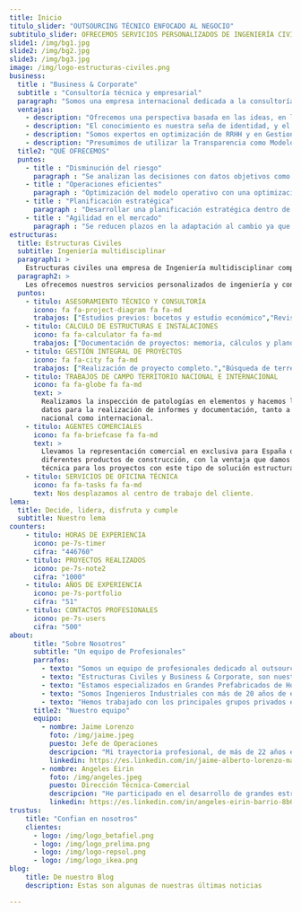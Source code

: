 ```yaml
---
title: Inicio
titulo_slider: "OUTSOURCING TÉCNICO ENFOCADO AL NEGOCIO"
subtitulo_slider: OFRECEMOS SERVICIOS PERSONALIZADOS DE INGENIERÍA CIVIL PRESTADOS POR LOS MAYORES EXPERTOS DEL MERCADO EN SOLUCIONES ESTRUCTURALES.
slide1: /img/bg1.jpg
slide2: /img/bg2.jpg
slide3: /img/bg3.jpg
image: /img/logo-estructuras-civiles.png
business:
  title : "Business & Corporate"
  subtitle : "Consultoría técnica y empresarial"
  paragraph: "Somos una empresa internacional dedicada a la consultoría de servicios con carácter multidisciplinar. Nuestro cometido es ofrecer una diversidad de soluciones encaminadas a ayudar a nuestros clientes a alcanzar la excelencia empresarial de forma sostenible y continuada en el tiempo. Les ayudamos a ser eficientes y competitivos, a aprovechar las oportunidades y les dotamos de entornos de seguridad para una mejor toma de decisiones.Nuestras capacidades permiten adaptar los modos de trabajo globales de acuerdo a las necesidades particulares que nuestros clientes precisan y, de esta forma, abarcamos las líneas estratégicas de la empresa."
  ventajas:
    - description: "Ofrecemos una perspectiva basada en las ideas, en la innovación y en la experiencia."
    - description: "El conocimiento es nuestra seña de identidad, y el compartirlo, lo que nos hace únicos."
    - description: "Somos expertos en optimización de RRHH y en Gestionar y Formar Talento."
    - description: "Presumimos de utilizar la Transparencia como Modelo de Relación con Nuestros Clientes."
  title2: "QUÉ OFRECEMOS"
  puntos:
    - title : "Disminución del riesgo"
      paragraph : "Se analizan las decisiones con datos objetivos como apoyo a la experiencia e intuición directiva. Se analizan las tendencias de mercado y movimientos de competidores de forma sistemática."
    - title : "Operaciones eficientes"
      paragraph : "Optimización del modelo operativo con una optimización de los recursos y mejora de costes operativos. Movilidad Geográfica. Soluciones Flexibles según necesidades. Integración en los equipos."
    - title : "Planificación estratégica"
      paragraph : "Desarrollar una planificación estratégica dentro de la empresa, donde se analice factores internos y externos de la industria, mercado, competencia, producto, reestructura de la misión, visión, valores, objetivos, etc."
    - title : "Agilidad en el mercado"
      paragraph : "Se reducen plazos en la adaptación al cambio ya que las empresas se preparan para detectar tendencias, diseñar planes e implantarlos con eficiencia y obtener resultados positivos de forma sistemática."
estructuras:
  title: Estructuras Civiles
  subtitle: Ingeniería multidisciplinar
  paragraph1: >
    Estructuras civiles una empresa de Ingeniería multidisciplinar compuesta por Ingenieros Industriales con una dilatada trayectoria profesional, con más de 20 años de experiencia trabajando en el sector de la construcción y en el sector industrial.
  paragraph2: >
    Les ofrecemos nuestros servicios personalizados de ingeniería y consultoría técnica y empresarial, tanto a nivel nacional como internacional y nuestro objetivo prioritario es proporcionar estos servicios con la mayor calidad y cumpliendo rigurosamente con los hitos marcados por nuestros clientes, estableciendo con ellos una relación basada en la confianza y el compromiso.
  puntos:
    - titulo: ASESORAMIENTO TÉCNICO Y CONSULTORÍA
      icono: fa fa-project-diagram fa fa-md
      trabajos: ["Estudios previos: bocetos y estudio económico","Revisión de proyectos.","Dimensionamiento estructura.","Estudios comparativos y de optimización.", "Informes técnicos y periciales.","Planos de taller y diseño de moldes.","Dirección de obra y asistencia técnica." ]
    - titulo: CALCULO DE ESTRUCTURAS E INSTALACIONES
      icono: fa fa-calculator fa fa-md
      trabajos: ["Documentación de proyectos: memoria, cálculos y planos","Estructura metálica y hormigón, tanto de edificios nuevos como rehabilitaciones.","Edificación Residencial, Edificación Industrial, Obra Pública, Obra Arquitectónica y Obra Marina."]
    - titulo: GESTIÓN INTEGRAL DE PROYECTOS
      icono: fa fa-city fa fa-md
      trabajos: ["Realización de proyecto completo.","Búsqueda de terrenos.","Obtención de licencias y permisos","Compra de maquinaria y bienes de equipo.","Implantación y puesta en marcha."]
    - titulo: TRABAJOS DE CAMPO TERRITORIO NACIONAL E INTERNACIONAL
      icono: fa fa-globe fa fa-md
      text: >
        Realizamos la inspección de patologías en elementos y hacemos la toma de
        datos para la realización de informes y documentación, tanto a nivel
        nacional como internacional.
    - titulo: AGENTES COMERCIALES
      icono: fa fa-briefcase fa fa-md
      text: >
        Llevamos la representación comercial en exclusiva para España de
        diferentes productos de construcción, con la ventaja que damos cobertura
        técnica para los proyectos con este tipo de solución estructural.
    - titulo: SERVICIOS DE OFICINA TÉCNICA
      icono: fa fa-tasks fa fa-md
      text: Nos desplazamos al centro de trabajo del cliente.
lema:
  title: Decide, lidera, disfruta y cumple
  subtitle: Nuestro lema
counters:
    - titulo: HORAS DE EXPERIENCIA
      icono: pe-7s-timer
      cifra: "446760"
    - titulo: PROYECTOS REALIZADOS
      icono: pe-7s-note2
      cifra: "1000"
    - titulo: AÑOS DE EXPERIENCIA
      icono: pe-7s-portfolio
      cifra: "51"
    - titulo: CONTACTOS PROFESIONALES
      icono: pe-7s-users
      cifra: "500"
about:
      title: "Sobre Nosotros"
      subtitle: "Un equipo de Profesionales"
      parrafos:
        - texto: "Somos un equipo de profesionales dedicado al outsourcing técnico directo. Nuestro lema es “decide, lidera, disfruta y cumple” expresión que sintetiza nuestros valores de ofrecer unos servicios de la mayor calidad, cumpliendo rigurosamente con los hitos marcados por nuestros clientes, con los que creamos una relación basada en la confianza y el compromiso."
        - texto: "Estructuras Civiles y Business & Corporate, son nuestras dos líneas de negocio a través de las cuales ofrecemos servicios personalizados de ingeniería y consultoría técnica y empresarial."
        - texto: "Estamos especializados en Grandes Prefabricados de Hormigón para grandes superficies comerciales e industriales, edificación dotacional y residencial, obra civil y marítima."
        - texto: "Somos Ingenieros Industriales con más de 20 años de experiencia trabajando en el sector de la construcción y en el sector industrial."
        - texto: "Hemos trabajado con los principales grupos privados españoles (Inditex, Repsol, Cepsa, BSCH, Cruz Roja, Sacyr, Acciona, Dragados, ACS y Ferrovial…) e internacionales (Ikea, Sonae, Petrogal, Grupo Mota-Engil, Odebrecht,…) en la gestión de grandes obras en la Península Ibérica."
      title2: "Nuestro equipo"
      equipo:
        - nombre: Jaime Lorenzo
          foto: /img/jaime.jpeg
          puesto: Jefe de Operaciones
          descripcion: "Mi trayectoria profesional, de más de 22 años en áreas claves de la dirección, me permiten diseñar soluciones para todo tipo de clientes y cubriendo todas las necesidades requeridas. Soy un gran conocedor del sector del prefabricado de hormigón y poseo una dilatada experiencia en la gestión de grandes proyectos."
          linkedin: https://es.linkedin.com/in/jaime-alberto-lorenzo-mateo-230a1587
        - nombre: Angeles Eirin
          foto: /img/angeles.jpeg
          puesto: Dirección Técnica-Comercial
          descripcion: "He participado en el desarrollo de grandes estructuras prefabricadas de edificios comerciales e industriales de multinacionales españolas y extranjeras. Más de 1.000 obras realizadas en los más de 29 años de experiencia, desde distintos puestos de responsabilidad, abarcando todos los procesos, de inicio a fin de obra."
          linkedin: https://es.linkedin.com/in/angeles-eirin-barrio-8b034346
trustus:
    title: "Confian en nosotros"
    clientes:
      - logo: /img/logo_betafiel.png
      - logo: /img/logo_prelima.png
      - logo: /img/logo-repsol.png
      - logo: /img/logo_ikea.png
blog:
    title: De nuestro Blog
    description: Estas son algunas de nuestras últimas noticias

---
```

